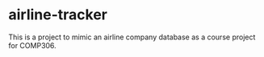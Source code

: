 # airline-tracker
This is a project to mimic an airline company database as a course project for COMP306.
